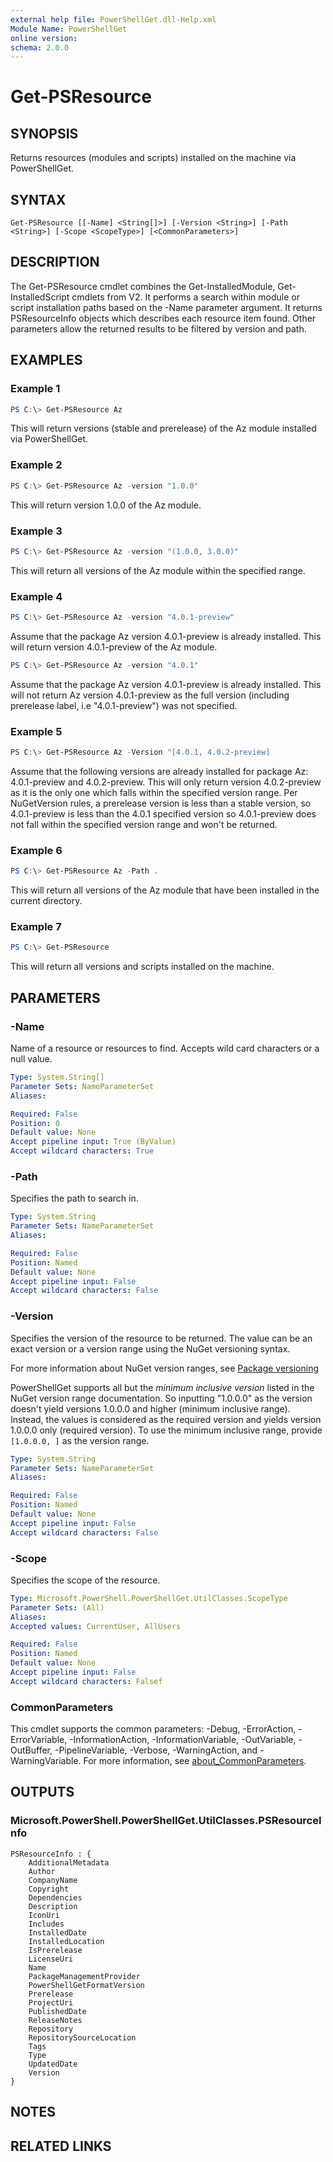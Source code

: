 ```yaml
---
external help file: PowerShellGet.dll-Help.xml
Module Name: PowerShellGet
online version:
schema: 2.0.0
---
```


# Get-PSResource

## SYNOPSIS
Returns resources (modules and scripts) installed on the machine via PowerShellGet.

## SYNTAX

```
Get-PSResource [[-Name] <String[]>] [-Version <String>] [-Path <String>] [-Scope <ScopeType>] [<CommonParameters>]
```

## DESCRIPTION
The Get-PSResource cmdlet combines the Get-InstalledModule, Get-InstalledScript cmdlets from V2. It performs a search within module or script installation paths based on the -Name parameter argument. It returns PSResourceInfo objects which describes each resource item found. Other parameters allow the returned results to be filtered by version and path.

## EXAMPLES

### Example 1
```powershell
PS C:\> Get-PSResource Az
```

This will return versions (stable and prerelease) of the Az module installed via PowerShellGet.

### Example 2
```powershell
PS C:\> Get-PSResource Az -version "1.0.0"
```

This will return version 1.0.0 of the Az module.

### Example 3
```powershell
PS C:\> Get-PSResource Az -version "(1.0.0, 3.0.0)"
```

This will return all versions of the Az module within the specified range.

### Example 4
```powershell
PS C:\> Get-PSResource Az -version "4.0.1-preview"
```

Assume that the package Az version 4.0.1-preview is already installed. This will return version 4.0.1-preview of the Az module.

```powershell
PS C:\> Get-PSResource Az -version "4.0.1"
```
Assume that the package Az version 4.0.1-preview is already installed. This will not return Az version 4.0.1-preview as the full version (including prerelease label, i.e "4.0.1-preview") was not specified.

### Example 5
```powershell
PS C:\> Get-PSResource Az -Version "[4.0.1, 4.0.2-preview]
```

Assume that the following versions are already installed for package Az: 4.0.1-preview and 4.0.2-preview. This will only return version 4.0.2-preview as it is the only one which falls within the specified version range. Per NuGetVersion rules, a prerelease version is less than a stable version, so 4.0.1-preview is less than the 4.0.1 specified version so 4.0.1-preview does not fall within the specified version range and won't be returned.


### Example 6
```powershell
PS C:\> Get-PSResource Az -Path .
```

This will return all versions of the Az module that have been installed in the current directory.

### Example 7
```powershell
PS C:\> Get-PSResource
```

This will return all versions and scripts installed on the machine.

## PARAMETERS

### -Name
Name of a resource or resources to find. Accepts wild card characters or a null value.

```yaml
Type: System.String[]
Parameter Sets: NameParameterSet
Aliases:

Required: False
Position: 0
Default value: None
Accept pipeline input: True (ByValue)
Accept wildcard characters: True
```

### -Path
Specifies the path to search in.

```yaml
Type: System.String
Parameter Sets: NameParameterSet
Aliases:

Required: False
Position: Named
Default value: None
Accept pipeline input: False
Accept wildcard characters: False
```

### -Version
Specifies the version of the resource to be returned. The value can be an exact version or a version
range using the NuGet versioning syntax.

For more information about NuGet version ranges, see [Package versioning](/nuget/concepts/package-versioning#version-ranges)

PowerShellGet supports all but the _minimum inclusive version_ listed in the NuGet version range
documentation. So inputting "1.0.0.0" as the version doesn't yield versions 1.0.0.0 and higher
(minimum inclusive range). Instead, the values is considered as the required version and yields 
version 1.0.0.0 only (required version). To use the minimum inclusive range, provide `[1.0.0.0, ]` as 
the version range.

```yaml
Type: System.String
Parameter Sets: NameParameterSet
Aliases:

Required: False
Position: Named
Default value: None
Accept pipeline input: False
Accept wildcard characters: False
```
### -Scope
Specifies the scope of the resource.

```yaml
Type: Microsoft.PowerShell.PowerShellGet.UtilClasses.ScopeType
Parameter Sets: (All)
Aliases:
Accepted values: CurrentUser, AllUsers

Required: False
Position: Named
Default value: None
Accept pipeline input: False
Accept wildcard characters: Falsef
```

### CommonParameters
This cmdlet supports the common parameters: -Debug, -ErrorAction, -ErrorVariable, -InformationAction, -InformationVariable, -OutVariable, -OutBuffer, -PipelineVariable, -Verbose, -WarningAction, and -WarningVariable. For more information, see [about_CommonParameters](https://go.microsoft.com/fwlink/?LinkID=113216).

## OUTPUTS

### Microsoft.PowerShell.PowerShellGet.UtilClasses.PSResourceInfo
```
PSResourceInfo : {
    AdditionalMetadata
    Author
    CompanyName
    Copyright
    Dependencies
    Description
    IconUri
    Includes
    InstalledDate
    InstalledLocation
    IsPrerelease
    LicenseUri
    Name
    PackageManagementProvider
    PowerShellGetFormatVersion
    Prerelease
    ProjectUri
    PublishedDate
    ReleaseNotes
    Repository
    RepositorySourceLocation
    Tags
    Type
    UpdatedDate
    Version
}
```

## NOTES

## RELATED LINKS
